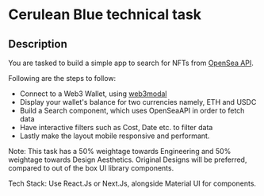 # Cerulean Blue technical task

## Description

You are tasked to build a simple app to search for NFTs from [OpenSea API](https://docs.opensea.io/reference/api-overview). 


Following are the steps to follow: 
- Connect to a Web3 Wallet, using [web3modal](https://github.com/Web3Modal/web3modal)
- Display your wallet's balance for two currencies namely, ETH and USDC 
- Build a Search component, which uses OpenSeaAPI in order to fetch data 
- Have interactive filters such as Cost, Date etc. to filter data 
- Lastly make the layout mobile responsive and performant.

Note: This task has a 50% weightage towards Engineering and 50% weightage towards Design Aesthetics. 
Original Designs will be preferred, compared to out of the box UI library components.

Tech Stack: Use React.Js or Next.Js, alongside Material UI for components.


